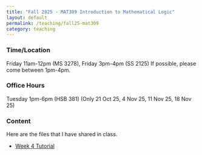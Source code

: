 ```yaml
---
title: "Fall 2025 - MAT309 Introduction to Mathematical Logic"
layout: default
permalink: /teaching/fall25-mat309
category: teaching
---
```


### Time/Location
Friday 11am-12pm (MS 3278), Friday 3pm-4pm (SS 2125)
If possible, please come between 1pm-4pm.

### Office Hours
Tuesday 1pm-6pm (HSB 381) (Only 21 Oct 25, 4 Nov 25, 11 Nov 25, 18 Nov 25)

### Content
Here are the files that I have shared in class.
<ul>
   <li><a href="/files/Teaching/MAT309_Fall_25_Week_4_Tutorial.pdf" target="_blank">Week 4 Tutorial</a></li>
</ul>

